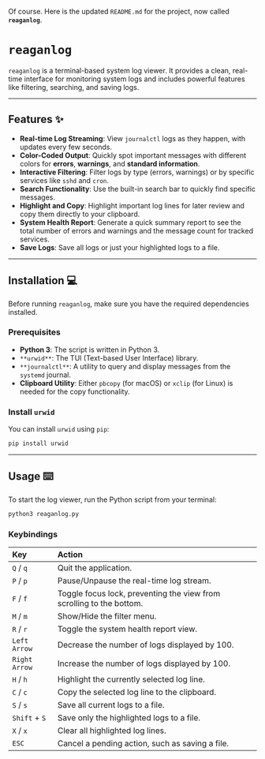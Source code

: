 Of course. Here is the updated `README.md` for the project, now called **`reaganlog`**.

# `reaganlog`

`reaganlog` is a terminal-based system log viewer. It provides a clean, real-time interface for monitoring system logs and includes powerful features like filtering, searching, and saving logs.

-----

## Features ✨

  * **Real-time Log Streaming**: View `journalctl` logs as they happen, with updates every few seconds.
  * **Color-Coded Output**: Quickly spot important messages with different colors for **errors**, **warnings**, and **standard information**.
  * **Interactive Filtering**: Filter logs by type (errors, warnings) or by specific services like `sshd` and `cron`.
  * **Search Functionality**: Use the built-in search bar to quickly find specific messages.
  * **Highlight and Copy**: Highlight important log lines for later review and copy them directly to your clipboard.
  * **System Health Report**: Generate a quick summary report to see the total number of errors and warnings and the message count for tracked services.
  * **Save Logs**: Save all logs or just your highlighted logs to a file.

-----

## Installation 💻

Before running `reaganlog`, make sure you have the required dependencies installed.

### Prerequisites

  * **Python 3**: The script is written in Python 3.
  * `**urwid**`: The TUI (Text-based User Interface) library.
  * `**journalctl**`: A utility to query and display messages from the `systemd` journal.
  * **Clipboard Utility**: Either `pbcopy` (for macOS) or `xclip` (for Linux) is needed for the copy functionality.

### Install `urwid`

You can install `urwid` using `pip`:

```bash
pip install urwid
```

-----

## Usage ⌨️

To start the log viewer, run the Python script from your terminal:

```bash
python3 reaganlog.py
```

### Keybindings

| Key            | Action                                                                   |
| :------------- | :----------------------------------------------------------------------- |
| `Q` / `q`      | Quit the application.                                                    |
| `P` / `p`      | Pause/Unpause the real-time log stream.                                  |
| `F` / `f`      | Toggle focus lock, preventing the view from scrolling to the bottom.     |
| `M` / `m`      | Show/Hide the filter menu.                                               |
| `R` / `r`      | Toggle the system health report view.                                    |
| `Left Arrow`   | Decrease the number of logs displayed by 100.                            |
| `Right Arrow`  | Increase the number of logs displayed by 100.                            |
| `H` / `h`      | Highlight the currently selected log line.                               |
| `C` / `c`      | Copy the selected log line to the clipboard.                             |
| `S` / `s`      | Save all current logs to a file.                                         |
| `Shift` + `S`  | Save only the highlighted logs to a file.                                |
| `X` / `x`      | Clear all highlighted log lines.                                         |
| `ESC`          | Cancel a pending action, such as saving a file.                          |
